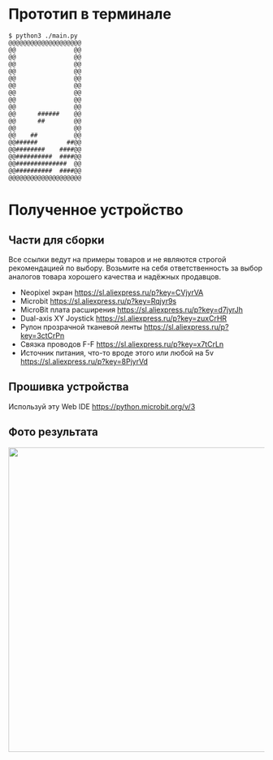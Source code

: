 # Прототип в терминале

```
$ python3 ./main.py
@@@@@@@@@@@@@@@@@@@@
@@                @@
@@                @@
@@                @@
@@                @@
@@                @@
@@                @@
@@                @@
@@                @@
@@                @@
@@      ######    @@
@@      ##        @@
@@                @@
@@    ##          @@
@@######        ##@@
@@########    ####@@
@@##########  ####@@
@@##############  @@
@@##########  ####@@
@@@@@@@@@@@@@@@@@@@@
```

# Полученное устройство

## Части для сборки
Все ссылки ведут на примеры товаров и не являются строгой рекомендацией по выбору.
Возьмите на себя ответственность за выбор аналогов товара хорошего качества и надёжных продавцов.

- Neopixel экран https://sl.aliexpress.ru/p?key=CVjyrVA
- Microbit https://sl.aliexpress.ru/p?key=Rqjyr9s
- MicroBit плата расширения https://sl.aliexpress.ru/p?key=d7jyrJh
- Dual-axis XY Joystick https://sl.aliexpress.ru/p?key=zuxCrHR
- Рулон прозрачной тканевой ленты https://sl.aliexpress.ru/p?key=3ctCrPn
- Связка проводов F-F https://sl.aliexpress.ru/p?key=x7tCrLn
- Источник питания, что-то вроде этого или любой на 5v https://sl.aliexpress.ru/p?key=8PjyrVd

## Прошивка устройства
Используй эту Web IDE https://python.microbit.org/v/3

## Фото результата

<img src="https://github.com/user-attachments/assets/fb7825d7-918c-4ba2-9a8f-b0c3114cc4f3" height="600">

